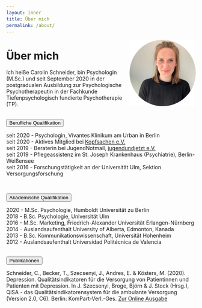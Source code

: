 ```yaml
---
layout: inner
title: Über mich
permalink: /about/
---
```


<img src="https://raw.githubusercontent.com/carolinschneider/carolinschneider.github.io/master/img/lini%20(2).png" alt="" style="float:right;width:35%;">

# Über mich
Ich heiße Carolin Schneider, bin Psychologin (M.Sc.) und seit September 2020 in der postgradualen Ausbildung zur Psychologische Psychotherapeutin in der Fachkunde Tiefenpsychologisch fundierte Psychotherapie (TP). <br> <br>


<button type="button" class="collapsible">Berufliche Qualifikation </button>
<div class="content">
  <p>seit 2020 - Psychologin, Vivantes Klinikum am Urban in Berlin <br />
seit 2020 - Aktives Mitglied bei <a href="https://www.kopfsachen.org/">Kopfsachen e.V. </a>  <br />
seit 2019 - Beraterin bei JugendNotmail, <a href="https://www.jugendnotmail.de/"> jugendundjetzt e.V. </a> <br />
seit 2019 - Pflegeassistenz im St. Joseph Krankenhaus (Psychiatrie), Berlin-Weißensee <br />
seit 2016 - Forschungstätigkeit an der Universität Ulm, Sektion Versorgungsforschung </p>
</div> 

<br />

<button type="button" class="collapsible">Akademische Qualifikation </button>
<div class="content">
  <p>2020 - M.Sc. Psychologie, Humboldt Universität zu Berlin <br />
2018 - B.Sc. Psychologie, Universität Ulm <br />
2016 - M.Sc. Marketing, Friedrich-Alexander Universität Erlangen-Nürnberg <br />
2014 - Auslandsaufenthalt University of Alberta, Edmonton, Kanada <br />
2013 - B.Sc. Kommunikationswissenschaft, Universität Hohenheim <br />
2012 - Auslandsaufenthalt Universidad Politécnica de Valencia <br /> </p>

<br />
<button type="button" class="collapsible">Publikationen </button>
<div class="content">
  <p> Schneider, C., Becker, T., Szecsenyi, J., Andres, E. & Kösters, M. (2020). Depression. Qualitätsindikatoren für die Versorgung von Patientinnen und Patienten mit Depression. In J. Szecsenyi, Broge, Björn & J. Stock (Hrsg.), QiSA - das Qualitätsindikatorensystem für die ambulante Versorgung (Version 2.0, C6). Berlin: KomPart-Verl.-Ges. <a href="https://https://www.aok-gesundheitspartner.de/imperia/md/gpp/bund/qisa/downloads/qisa_teil_c6_v2_0.pdf"> Zur Online Ausgabe </a>

<script>
var coll = document.getElementsByClassName("collapsible");
var i;

for (i = 0; i < coll.length; i++) {
  coll[i].addEventListener("click", function() {
    this.classList.toggle("active");
    var content = this.nextElementSibling;
    if (content.style.display === "block") {
      content.style.display = "none";
    } else {
      content.style.display = "block";
    }
  });
}
</script>
